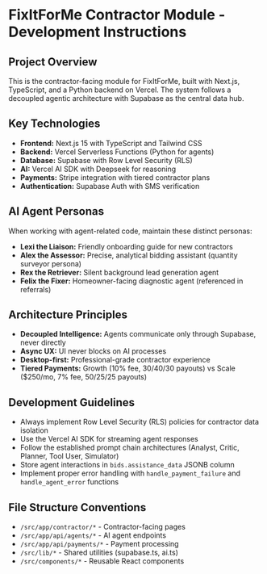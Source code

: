 <!-- Use this file to provide workspace-specific custom instructions to Copilot. For more details, visit https://code.visualstudio.com/docs/copilot/copilot-customization#_use-a-githubcopilotinstructionsmd-file -->

# FixItForMe Contractor Module - Development Instructions

## Project Overview
This is the contractor-facing module for FixItForMe, built with Next.js, TypeScript, and a Python backend on Vercel. The system follows a decoupled agentic architecture with Supabase as the central data hub.

## Key Technologies
- **Frontend:** Next.js 15 with TypeScript and Tailwind CSS
- **Backend:** Vercel Serverless Functions (Python for agents)
- **Database:** Supabase with Row Level Security (RLS)
- **AI:** Vercel AI SDK with Deepseek for reasoning
- **Payments:** Stripe integration with tiered contractor plans
- **Authentication:** Supabase Auth with SMS verification

## AI Agent Personas
When working with agent-related code, maintain these distinct personas:

- **Lexi the Liaison:** Friendly onboarding guide for new contractors
- **Alex the Assessor:** Precise, analytical bidding assistant (quantity surveyor persona)
- **Rex the Retriever:** Silent background lead generation agent
- **Felix the Fixer:** Homeowner-facing diagnostic agent (referenced in referrals)

## Architecture Principles
- **Decoupled Intelligence:** Agents communicate only through Supabase, never directly
- **Async UX:** UI never blocks on AI processes
- **Desktop-first:** Professional-grade contractor experience
- **Tiered Payments:** Growth (10% fee, 30/40/30 payouts) vs Scale ($250/mo, 7% fee, 50/25/25 payouts)

## Development Guidelines
- Always implement Row Level Security (RLS) policies for contractor data isolation
- Use the Vercel AI SDK for streaming agent responses
- Follow the established prompt chain architectures (Analyst, Critic, Planner, Tool User, Simulator)
- Store agent interactions in `bids.assistance_data` JSONB column
- Implement proper error handling with `handle_payment_failure` and `handle_agent_error` functions

## File Structure Conventions
- `/src/app/contractor/*` - Contractor-facing pages
- `/src/app/api/agents/*` - AI agent endpoints
- `/src/app/api/payments/*` - Payment processing
- `/src/lib/*` - Shared utilities (supabase.ts, ai.ts)
- `/src/components/*` - Reusable React components
